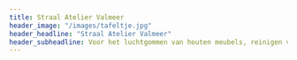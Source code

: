```yaml
---
title: Straal Atelier Valmeer
header_image: "/images/tafeltje.jpg"
header_headline: "Straal Atelier Valmeer"
header_subheadline: Voor het luchtgommen van houten meubels, reinigen van industriële stukken, gritstralen van (giet-)ijzeren objecten, auto-onderdelen en meer.
---
```

